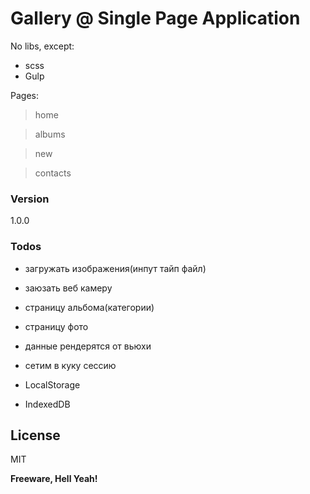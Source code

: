 # Gallery @ Single Page Application

No libs, except:

  - scss
  - Gulp

Pages:


> home

> albums

> new

> contacts

### Version
1.0.0

### Todos
 - загружать изображения(инпут тайп файл)
 - заюзать веб камеру

 - страницу альбома(категории)
 - страницу фото
 
 - данные рендерятся от вьюхи
 
 - сетим в куку сессию
 - LocalStorage
 - IndexedDB

License
----

MIT

**Freeware, Hell Yeah!**

